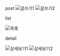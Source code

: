 post
![글쓰기1](https://user-images.githubusercontent.com/80961795/119230878-142e6380-bb59-11eb-9776-969ace9f61c7.PNG)
![글쓰기2](https://user-images.githubusercontent.com/80961795/119230880-15f82700-bb59-11eb-801c-f5451c40387b.PNG)




list

![목록](https://user-images.githubusercontent.com/80961795/119230905-2b6d5100-bb59-11eb-8cec-55cbaae090d8.PNG)



detail

![상세보기1](https://user-images.githubusercontent.com/80961795/119230907-2f00d800-bb59-11eb-800e-9a3efdcd5a78.PNG)
![상세보기2](https://user-images.githubusercontent.com/80961795/119230908-30320500-bb59-11eb-8a96-e005f3c10eee.PNG)

